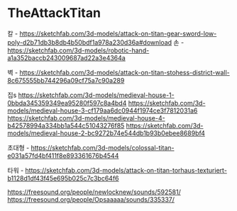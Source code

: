 # TheAttackTitan

칼 - https://sketchfab.com/3d-models/attack-on-titan-gear-sword-low-poly-d2b71db3b8db4b50bdf1a978a230d36a#download
손 - https://sketchfab.com/3d-models/robotic-hand-a1a352baccb243009687ad22a3e4364a

벽 - https://sketchfab.com/3d-models/attack-on-titan-stohess-district-wall-8c675555bb744296a09cf75a7c90a289

집s
https://sketchfab.com/3d-models/medieval-house-1-0bbda345359349ea95280f597c8a4bd4
https://sketchfab.com/3d-models/medieval-house-3-cf179aa6dc0944f1974ce3f7812031a6
https://sketchfab.com/3d-models/medieval-house-4-b42578994a334bb1a544c51043276f85
https://sketchfab.com/3d-models/medieval-house-2-bc9272b74e544db1b93b0ebee8689bf4

초대형 - https://sketchfab.com/3d-models/colossal-titan-e031a57fd4bf411f8e893361676b4544

타워 - https://sketchfab.com/3d-models/attack-on-titan-torhaus-texturiert-b1128d1df43f45e695b025c7c3bc64f6

https://freesound.org/people/newlocknew/sounds/592581/
https://freesound.org/people/Opsaaaaa/sounds/335337/
